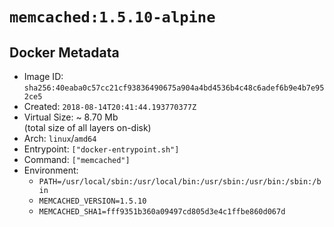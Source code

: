 # `memcached:1.5.10-alpine`

## Docker Metadata

- Image ID: `sha256:40eaba0c57cc21cf93836490675a904a4bd4536b4c48c6adef6b9e4b7e952ce5`
- Created: `2018-08-14T20:41:44.193770377Z`
- Virtual Size: ~ 8.70 Mb  
  (total size of all layers on-disk)
- Arch: `linux`/`amd64`
- Entrypoint: `["docker-entrypoint.sh"]`
- Command: `["memcached"]`
- Environment:
  - `PATH=/usr/local/sbin:/usr/local/bin:/usr/sbin:/usr/bin:/sbin:/bin`
  - `MEMCACHED_VERSION=1.5.10`
  - `MEMCACHED_SHA1=fff9351b360a09497cd805d3e4c1ffbe860d067d`
